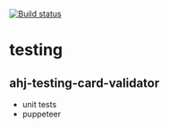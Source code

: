 [![Build status](https://ci.appveyor.com/api/projects/status/w7bwow1shoftc6mn/branch/main?svg=true)](https://ci.appveyor.com/project/borison4ik/ahj-card-validator/branch/main)

# testing

## ahj-testing-card-validator

- unit tests
- puppeteer

